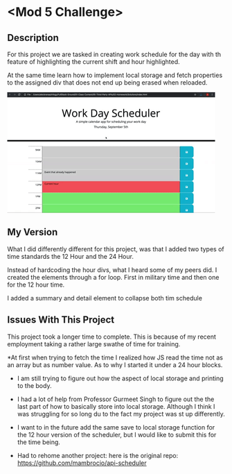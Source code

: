 # <Mod 5 Challenge>

## Description 

For this project we are tasked in creating work schedule for the day with th feature of highlighting the current shift and hour highlighted.

At the same time learn how to implement local storage and fetch properties to the assigned div that does not end up being erased when reloaded.

![Example](Assets/example.gif)

## My Version

What I did differently different for this project, was that I added two types of time standards the 12 Hour and the 24 Hour.

Instead of hardcoding the hour divs, what I heard some of my peers did. I created the elements through a for loop. 
First in military time and then one for the 12 hour time.


I added a summary and detail element to collapse both tim schedule
## Issues With This Project

This project took a longer time to complete. This is because of my recent employment taking a rather large swathe of time for training.

*At first when trying to fetch the time I realized how JS read the time not as an array but as number value. As to why I started it under a 24 hour blocks.

* I am still trying to figure out how the aspect of local storage and printing to the body.

* I had a lot of help from Professor Gurmeet Singh to figure out the the last part of how to basically store into local storage. Although I think I was struggling for so long du to the fact my project was st up differently.

* I want to in the future add the same save to local storage function for the 12 hour version of the scheduler, but I would like to submit this for the time being. 


* Had to rehome another project: here is the original repo: https://github.com/mambrocio/api-scheduler
